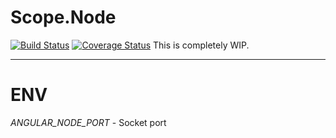 Scope.Node
============
[![Build Status](https://travis-ci.org/gh1234/Scope.Node.svg?branch=master)](https://travis-ci.org/gh1234/Scope.Node)
[![Coverage Status](https://coveralls.io/repos/gh1234/Scope.Node/badge.png?branch=master)](https://coveralls.io/r/gh1234/Scope.Node?branch=master)
This is completely WIP.

---
ENV
===

*ANGULAR_NODE_PORT* - Socket port
